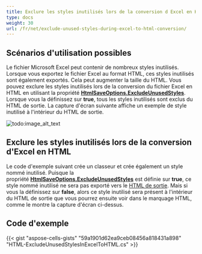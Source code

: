 ```yaml
---
title: Exclure les styles inutilisés lors de la conversion d Excel en HTML
type: docs
weight: 30
url: /fr/net/exclude-unused-styles-during-excel-to-html-conversion/
---
```


## **Scénarios d'utilisation possibles**

Le fichier Microsoft Excel peut contenir de nombreux styles inutilisés. Lorsque vous exportez le fichier Excel au format HTML, ces styles inutilisés sont également exportés. Cela peut augmenter la taille du HTML. Vous pouvez exclure les styles inutilisés lors de la conversion du fichier Excel en HTML en utilisant la propriété [**HtmlSaveOptions.ExcludeUnusedStyles**](https://reference.aspose.com/cells/net/aspose.cells/htmlsaveoptions/properties/excludeunusedstyles). Lorsque vous la définissez sur **true**, tous les styles inutilisés sont exclus du HTML de sortie. La capture d'écran suivante affiche un exemple de style inutilisé à l'intérieur du HTML de sortie.

![todo:image_alt_text](exclude-unused-styles-during-excel-to-html-conversion_1.png)

## **Exclure les styles inutilisés lors de la conversion d'Excel en HTML**

Le code d'exemple suivant crée un classeur et crée également un style nommé inutilisé. Puisque la propriété [**HtmlSaveOptions.ExcludeUnusedStyles**](https://reference.aspose.com/cells/net/aspose.cells/htmlsaveoptions/properties/excludeunusedstyles) est définie sur **true**, ce style nommé inutilisé ne sera pas exporté vers le [HTML de sortie](61767778.zip). Mais si vous la définissez sur **false**, alors ce style inutilisé sera présent à l'intérieur du HTML de sortie que vous pourrez ensuite voir dans le marquage HTML, comme le montre la capture d'écran ci-dessus.

## **Code d'exemple**

{{< gist "aspose-cells-gists" "59a1901d62ea9ceb08456a818431a898" "HTML-ExcludeUnusedStylesInExcelToHTML.cs" >}}
